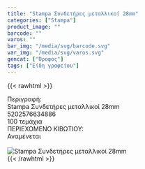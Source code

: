 ```yaml
---
title: "Stampa Συνδετήρες μεταλλικοί 28mm"
categories: ["Stampa"]
product_image: ""
barcode: ""
varos: ""
bar_img: "/media/svg/barcode.svg"
var_img: "/media/svg/varos.svg"
gencat: ["Όροφος"]
tags: ["Είδη γραφείου"]
---
```

{{< rawhtml >}}

<div class="sload686"><div class="product"><div id="sistatika">Περιγραφή:</div><div class="alltext">Stampa Συνδετήρες μεταλλικοί 28mm</div><div id="barcode"><div id="barimage1"></div><span id="bartext">5202576634886</span></div><div id="varos"><div id="temimg"></div><span id="varostext">100 τεμάχια</span></div><div id="kivotio">ΠΕΡΙΕΧΟΜΕΝΟ ΚΙΒΩΤΙΟΥ:<br>Αναμένεται</div><br><div class="pimg"><img alt="Stampa Συνδετήρες μεταλλικοί 28mm" title="Stampa Συνδετήρες μεταλλικοί 28mm" src="/media/images/stampa-syndethres-metallikoi-28mm.jpg"></div></div></div>
{{< /rawhtml >}}


